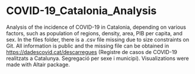 # COVID-19_Catalonia_Analysis
Analysis of the incidence of COVID-19 in Catalonia, depending on various factors, such as population of regions, density, area, PIB per capita, and sex.
In the files folder, there is a .csv file missing due to size constraints on Git. All information is public and the missing file can be obtained in https://dadescovid.cat/descarregues (Registre de casos de COVID-19 realitzats a Catalunya. Segregació per sexe i municipi).
Visualizations were made with Altair package.
